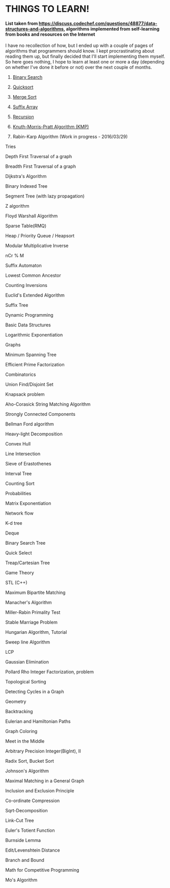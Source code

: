 # THINGS TO LEARN!
#### List taken from https://discuss.codechef.com/questions/48877/data-structures-and-algorithms, algorithms implemented from self-learning from books and resources on the Internet

I have no recollection of how, but I ended up with a couple of pages of algorithms that programmers should know. I kept procrastinating about reading them up, but finally decided that I'll start implementing them myself. So here goes nothing, I hope to learn at least one or more a day (depending on whether I've done it before or not) over the next couple of months.  

1. [Binary Search](https://github.com/SriramKeerthi/learningAlgos/blob/master/binarySearch.py)

2. [Quicksort](https://github.com/SriramKeerthi/learningAlgos/blob/master/quickSort.py)

3. [Merge Sort](https://github.com/SriramKeerthi/learningAlgos/blob/master/mergeSort.py)

4. [Suffix Array](https://github.com/SriramKeerthi/learningAlgos/blob/master/suffixArray.py)

5. [Recursion](https://github.com/SriramKeerthi/learningAlgos/blob/master/recursion.py)

6. [Knuth-Morris-Pratt Algorithm (KMP)](https://github.com/SriramKeerthi/learningAlgos/blob/master/kmp.py)

7. Rabin-Karp Algorithm (Work in progress - 2016/03/29)

Tries

Depth First Traversal of a graph

Breadth First Traversal of a graph

Dijkstra's Algorithm

Binary Indexed Tree

Segment Tree (with lazy propagation)

Z algorithm

Floyd Warshall Algorithm

Sparse Table(RMQ)

Heap / Priority Queue / Heapsort

Modular Multiplicative Inverse

nCr % M

Suffix Automaton

Lowest Common Ancestor

Counting Inversions

Euclid's Extended Algorithm

Suffix Tree

Dynamic Programming

Basic Data Structures

Logarithmic Exponentiation

Graphs

Minimum Spanning Tree

Efficient Prime Factorization

Combinatorics

Union Find/Disjoint Set

Knapsack problem

Aho-Corasick String Matching Algorithm

Strongly Connected Components

Bellman Ford algorithm

Heavy-light Decomposition

Convex Hull

Line Intersection

Sieve of Erastothenes

Interval Tree

Counting Sort

Probabilities

Matrix Exponentiation

Network flow

K-d tree

Deque

Binary Search Tree

Quick Select

Treap/Cartesian Tree

Game Theory

STL (C++)

Maximum Bipartite Matching

Manacher's Algorithm

Miller-Rabin Primality Test

Stable Marriage Problem

Hungarian Algorithm, Tutorial

Sweep line Algorithm

LCP

Gaussian Elimination

Pollard Rho Integer Factorization, problem

Topological Sorting

Detecting Cycles in a Graph

Geometry

Backtracking

Eulerian and Hamiltonian Paths

Graph Coloring

Meet in the Middle

Arbitrary Precision Integer(BigInt), II

Radix Sort, Bucket Sort

Johnson's Algorithm

Maximal Matching in a General Graph

Inclusion and Exclusion Principle

Co-ordinate Compression

Sqrt-Decomposition

Link-Cut Tree

Euler's Totient Function

Burnside Lemma

Edit/Levenshtein Distance

Branch and Bound

Math for Competitive Programming

Mo's Algorithm
